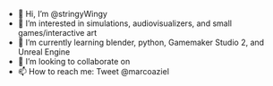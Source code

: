 - 👋 Hi, I’m @stringyWingy
- 👀 I’m interested in simulations, audiovisualizers, and small games/interactive art
- 🌱 I’m currently learning blender, python, Gamemaker Studio 2, and Unreal Engine 
- 💞️ I’m looking to collaborate on 
- 📫 How to reach me: Tweet @marcoaziel

<!---
stringyWingy/stringyWingy is a ✨ special ✨ repository because its `README.md` (this file) appears on your GitHub profile.
You can click the Preview link to take a look at your changes.
--->
